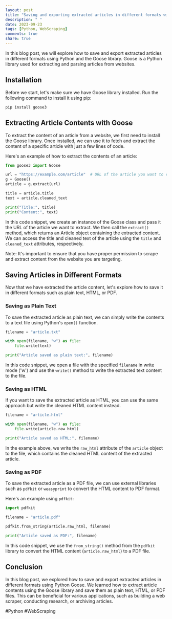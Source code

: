 ```yaml
---
layout: post
title: "Saving and exporting extracted articles in different formats with Python Goose"
description: " "
date: 2023-09-23
tags: [Python, WebScraping]
comments: true
share: true
---
```


In this blog post, we will explore how to save and export extracted articles in different formats using Python and the Goose library. Goose is a Python library used for extracting and parsing articles from websites.

## Installation

Before we start, let's make sure we have Goose library installed. Run the following command to install it using pip:

```
pip install goose3
```

## Extracting Article Contents with Goose

To extract the content of an article from a website, we first need to install the Goose library. Once installed, we can use it to fetch and extract the content of a specific article with just a few lines of code.

Here's an example of how to extract the contents of an article:

```python
from goose3 import Goose

url = "https://example.com/article"  # URL of the article you want to extract
g = Goose()
article = g.extract(url)

title = article.title
text = article.cleaned_text

print("Title:", title)
print("Content:", text)
```

In this code snippet, we create an instance of the Goose class and pass it the URL of the article we want to extract. We then call the `extract()` method, which returns an Article object containing the extracted content. We can access the title and cleaned text of the article using the `title` and `cleaned_text` attributes, respectively.

Note: It's important to ensure that you have proper permission to scrape and extract content from the website you are targeting.

## Saving Articles in Different Formats

Now that we have extracted the article content, let's explore how to save it in different formats such as plain text, HTML, or PDF.

### Saving as Plain Text

To save the extracted article as plain text, we can simply write the contents to a text file using Python's `open()` function.

```python
filename = "article.txt"

with open(filename, "w") as file:
    file.write(text)

print("Article saved as plain text:", filename)
```

In this code snippet, we open a file with the specified `filename` in write mode ('w') and use the `write()` method to write the extracted text content to the file.

### Saving as HTML

If you want to save the extracted article as HTML, you can use the same approach but write the cleaned HTML content instead.

```python
filename = "article.html"

with open(filename, "w") as file:
    file.write(article.raw_html)

print("Article saved as HTML:", filename)
```

In the example above, we write the `raw_html` attribute of the `article` object to the file, which contains the cleaned HTML content of the extracted article.

### Saving as PDF

To save the extracted article as a PDF file, we can use external libraries such as `pdfkit` or `weasyprint` to convert the HTML content to PDF format.

Here's an example using `pdfkit`:

```python
import pdfkit

filename = "article.pdf"

pdfkit.from_string(article.raw_html, filename)

print("Article saved as PDF:", filename)
```

In this code snippet, we use the `from_string()` method from the `pdfkit` library to convert the HTML content (`article.raw_html`) to a PDF file.

## Conclusion

In this blog post, we explored how to save and export extracted articles in different formats using Python Goose. We learned how to extract article contents using the Goose library and save them as plain text, HTML, or PDF files. This can be beneficial for various applications, such as building a web scraper, conducting research, or archiving articles. 

#Python #WebScraping